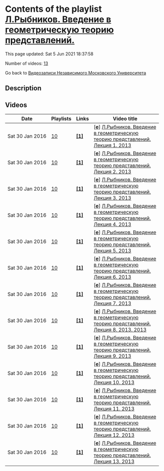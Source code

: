 # Contents of the playlist [Л.Рыбников. Введение в геометрическую теорию представлений.](https://www.youtube.com/playlist?list=PLp9ABVh6_x4EMEr37PtiyHftDCaB2tlrz)

This page updated: Sat 5 Jun 2021 18:37:58

Number of videos: [13](#videos)

Go back to [Видеозаписи Независимого Московского Университета](../README.md)

## Description



## Videos

|Date|Playlists|Links|Video title|
|---|---|---|---|
| Sat&nbsp;30&nbsp;Jan&nbsp;2016 | [10](../playlists/10 "Л.Рыбников. Введение в геометрическую теорию представлений.") | [**[1]**](http://ium.mccme.ru/s13/rybnikov.html) | [[**e**](https://studio.youtube.com/video/fCAZtqDsQP0/edit "Edit")] [Л.Рыбников. Введение в геометрическую теорию представлений. Лекция 1. 2013](https://www.youtube.com/watch?v=fCAZtqDsQP0&list=PLp9ABVh6_x4EMEr37PtiyHftDCaB2tlrz "Введение в геометрическую теорию представлений. Лекция 1.  Спецкурс рекомендован для 2-5 курса. Независимый Московский Университет  Москва, Большой Власьевский пер., 11, 303, 12 февраля 2013, 19:20 Подробнее о курсе: http://ium.mccme.ru/s13/rybnikov.html") |
| Sat&nbsp;30&nbsp;Jan&nbsp;2016 | [10](../playlists/10 "Л.Рыбников. Введение в геометрическую теорию представлений.") | [**[1]**](http://ium.mccme.ru/s13/rybnikov.html) | [[**e**](https://studio.youtube.com/video/t_CrgJKoBoU/edit "Edit")] [Л.Рыбников. Введение в геометрическую теорию представлений. Лекция 2. 2013](https://www.youtube.com/watch?v=t_CrgJKoBoU&list=PLp9ABVh6_x4EMEr37PtiyHftDCaB2tlrz "Введение в геометрическую теорию представлений. Лекция 2.  Спецкурс рекомендован для 2-5 курса. Независимый Московский Университет  Москва, Большой Власьевский пер., 11, 303, 19 февраля 2013, 19:20 Подробнее о курсе: http://ium.mccme.ru/s13/rybnikov.html") |
| Sat&nbsp;30&nbsp;Jan&nbsp;2016 | [10](../playlists/10 "Л.Рыбников. Введение в геометрическую теорию представлений.") | [**[1]**](http://ium.mccme.ru/s13/rybnikov.html) | [[**e**](https://studio.youtube.com/video/WRaOn1786Ro/edit "Edit")] [Л.Рыбников. Введение в геометрическую теорию представлений. Лекция 3. 2013](https://www.youtube.com/watch?v=WRaOn1786Ro&list=PLp9ABVh6_x4EMEr37PtiyHftDCaB2tlrz "Введение в геометрическую теорию представлений. Лекция 3.  Спецкурс рекомендован для 2-5 курса. Независимый Московский Университет  Москва, Большой Власьевский пер., 11, 303, 26 февраля 2013, 19:20 Подробнее о курсе: http://ium.mccme.ru/s13/rybnikov.html") |
| Sat&nbsp;30&nbsp;Jan&nbsp;2016 | [10](../playlists/10 "Л.Рыбников. Введение в геометрическую теорию представлений.") | [**[1]**](http://ium.mccme.ru/s13/rybnikov.html) | [[**e**](https://studio.youtube.com/video/fYzpVcUGsF0/edit "Edit")] [Л.Рыбников. Введение в геометрическую теорию представлений. Лекция 4. 2013](https://www.youtube.com/watch?v=fYzpVcUGsF0&list=PLp9ABVh6_x4EMEr37PtiyHftDCaB2tlrz "Введение в геометрическую теорию представлений. Лекция 4.  Спецкурс рекомендован для 2-5 курса. Независимый Московский Университет  Москва, Большой Власьевский пер., 11, 303, 5 марта 2013, 19:20 Подробнее о курсе: http://ium.mccme.ru/s13/rybnikov.html") |
| Sat&nbsp;30&nbsp;Jan&nbsp;2016 | [10](../playlists/10 "Л.Рыбников. Введение в геометрическую теорию представлений.") | [**[1]**](http://ium.mccme.ru/s13/rybnikov.html) | [[**e**](https://studio.youtube.com/video/oEpg1wBP5VY/edit "Edit")] [Л.Рыбников. Введение в геометрическую теорию представлений. Лекция 5. 2013](https://www.youtube.com/watch?v=oEpg1wBP5VY&list=PLp9ABVh6_x4EMEr37PtiyHftDCaB2tlrz "Введение в геометрическую теорию представлений. Лекция 5.  Спецкурс рекомендован для 2-5 курса. Независимый Московский Университет  Москва, Большой Власьевский пер., 11, 303, 12 марта 2013, 19:20 Подробнее о курсе: http://ium.mccme.ru/s13/rybnikov.html") |
| Sat&nbsp;30&nbsp;Jan&nbsp;2016 | [10](../playlists/10 "Л.Рыбников. Введение в геометрическую теорию представлений.") | [**[1]**](http://ium.mccme.ru/s13/rybnikov.html) | [[**e**](https://studio.youtube.com/video/ZphNdRi7VhY/edit "Edit")] [Л.Рыбников. Введение в геометрическую теорию представлений. Лекция 6. 2013](https://www.youtube.com/watch?v=ZphNdRi7VhY&list=PLp9ABVh6_x4EMEr37PtiyHftDCaB2tlrz "Введение в геометрическую теорию представлений. Лекция 6.  Спецкурс рекомендован для 2-5 курса. Независимый Московский Университет  Москва, Большой Власьевский пер., 11, 303, 19 марта 2013, 19:20 Подробнее о курсе: http://ium.mccme.ru/s13/rybnikov.html") |
| Sat&nbsp;30&nbsp;Jan&nbsp;2016 | [10](../playlists/10 "Л.Рыбников. Введение в геометрическую теорию представлений.") | [**[1]**](http://ium.mccme.ru/s13/rybnikov.html) | [[**e**](https://studio.youtube.com/video/ItrpfejovHg/edit "Edit")] [Л.Рыбников. Введение в геометрическую теорию представлений. Лекция 7. 2013](https://www.youtube.com/watch?v=ItrpfejovHg&list=PLp9ABVh6_x4EMEr37PtiyHftDCaB2tlrz "Введение в геометрическую теорию представлений. Лекция 7.  Спецкурс рекомендован для 2-5 курса. Независимый Московский Университет  Москва, Большой Власьевский пер., 11, 303, 26 марта 2013, 19:20 Подробнее о курсе: http://ium.mccme.ru/s13/rybnikov.html") |
| Sat&nbsp;30&nbsp;Jan&nbsp;2016 | [10](../playlists/10 "Л.Рыбников. Введение в геометрическую теорию представлений.") | [**[1]**](http://ium.mccme.ru/s13/rybnikov.html) | [[**e**](https://studio.youtube.com/video/tqXnj8OfwGg/edit "Edit")] [Л.Рыбников. Введение в геометрическую теорию представлений. Лекция 8. 2013. 2013](https://www.youtube.com/watch?v=tqXnj8OfwGg&list=PLp9ABVh6_x4EMEr37PtiyHftDCaB2tlrz "Введение в геометрическую теорию представлений. Лекция 8.  Спецкурс рекомендован для 2-5 курса. Независимый Московский Университет  Москва, Большой Власьевский пер., 11, 303, 2 апреля 2013, 19:20 Подробнее о курсе: http://ium.mccme.ru/s13/rybnikov.html") |
| Sat&nbsp;30&nbsp;Jan&nbsp;2016 | [10](../playlists/10 "Л.Рыбников. Введение в геометрическую теорию представлений.") | [**[1]**](http://ium.mccme.ru/s13/rybnikov.html) | [[**e**](https://studio.youtube.com/video/p_YgqLMf8uM/edit "Edit")] [Л.Рыбников. Введение в геометрическую теорию представлений. Лекция 9. 2013](https://www.youtube.com/watch?v=p_YgqLMf8uM&list=PLp9ABVh6_x4EMEr37PtiyHftDCaB2tlrz "Введение в геометрическую теорию представлений. Лекция 9.  Спецкурс рекомендован для 2-5 курса. Независимый Московский Университет  Москва, Большой Власьевский пер., 11, 303, 9 апреля 2013, 19:20 Подробнее о курсе: http://ium.mccme.ru/s13/rybnikov.html") |
| Sat&nbsp;30&nbsp;Jan&nbsp;2016 | [10](../playlists/10 "Л.Рыбников. Введение в геометрическую теорию представлений.") | [**[1]**](http://ium.mccme.ru/s13/rybnikov.html) | [[**e**](https://studio.youtube.com/video/3w01Bil-vWk/edit "Edit")] [Л.Рыбников. Введение в геометрическую теорию представлений. Лекция 10. 2013](https://www.youtube.com/watch?v=3w01Bil-vWk&list=PLp9ABVh6_x4EMEr37PtiyHftDCaB2tlrz "Введение в геометрическую теорию представлений. Лекция 10.  Спецкурс рекомендован для 2-5 курса. Независимый Московский Университет  Москва, Большой Власьевский пер., 11, 303, 16 апреля 2013, 19:20 Подробнее о курсе: http://ium.mccme.ru/s13/rybnikov.html") |
| Sat&nbsp;30&nbsp;Jan&nbsp;2016 | [10](../playlists/10 "Л.Рыбников. Введение в геометрическую теорию представлений.") | [**[1]**](http://ium.mccme.ru/s13/rybnikov.html) | [[**e**](https://studio.youtube.com/video/LIc96uV-K94/edit "Edit")] [Л.Рыбников. Введение в геометрическую теорию представлений. Лекция 11. 2013](https://www.youtube.com/watch?v=LIc96uV-K94&list=PLp9ABVh6_x4EMEr37PtiyHftDCaB2tlrz "Введение в геометрическую теорию представлений. Лекция 11.  Спецкурс рекомендован для 2-5 курса. Независимый Московский Университет  Москва, Большой Власьевский пер., 11, 303, 23 апреля 2013, 19:20 Подробнее о курсе: http://ium.mccme.ru/s13/rybnikov.html") |
| Sat&nbsp;30&nbsp;Jan&nbsp;2016 | [10](../playlists/10 "Л.Рыбников. Введение в геометрическую теорию представлений.") | [**[1]**](http://ium.mccme.ru/s13/rybnikov.html) | [[**e**](https://studio.youtube.com/video/bUoL_4RpmtI/edit "Edit")] [Л.Рыбников. Введение в геометрическую теорию представлений. Лекция 12. 2013](https://www.youtube.com/watch?v=bUoL_4RpmtI&list=PLp9ABVh6_x4EMEr37PtiyHftDCaB2tlrz "Введение в геометрическую теорию представлений. Лекция 12.  Спецкурс рекомендован для 2-5 курса. Независимый Московский Университет  Москва, Большой Власьевский пер., 11, 303, 14 мая 2013, 19:20 Подробнее о курсе: http://ium.mccme.ru/s13/rybnikov.html") |
| Sat&nbsp;30&nbsp;Jan&nbsp;2016 | [10](../playlists/10 "Л.Рыбников. Введение в геометрическую теорию представлений.") | [**[1]**](http://ium.mccme.ru/s13/rybnikov.html) | [[**e**](https://studio.youtube.com/video/X84KjD4KVFw/edit "Edit")] [Л.Рыбников. Введение в геометрическую теорию представлений. Лекция 13. 2013](https://www.youtube.com/watch?v=X84KjD4KVFw&list=PLp9ABVh6_x4EMEr37PtiyHftDCaB2tlrz "Введение в геометрическую теорию представлений. Лекция 13.  Спецкурс рекомендован для 2-5 курса. Независимый Московский Университет  Москва, Большой Власьевский пер., 11, 303, 21 маяя 2013, 19:20 Подробнее о курсе: http://ium.mccme.ru/s13/rybnikov.html") |
